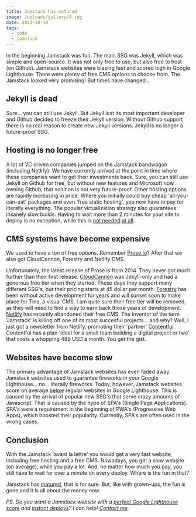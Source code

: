 ```yaml
---
title: Jamstack has matured
image: /uploads/gallery/4.jpg
date: 2022-10-19
tags:
  - code
  - jamstack
---
```


In the beginning Jamstack was fun. The main SSG was Jekyll, which was simple and open-source. It was not only free to use, but also free to host (on Github). Jamstack websites were blazing fast and scored high in Google Lighthouse. There were plenty of free CMS options to choose from. The Jamstack looked very promising! But times have changed...

## Jekyll is dead

Sure... you can still use Jekyll. But Jekyll lost its most important developer and Github decided to freeze their Jekyll version. Without Github support there is no real reason to create new Jekyll versions. Jekyll is no longer a future-proof SSG.

## Hosting is no longer free

A lot of VC driven companies jumped on the Jamstack bandwagon (including Netlify). We have currently arrived at the point in time where these companies want to get their investments back. Sure, you can still use Jekyll on Github for free, but without new features and Microsoft now owning Github, that solution is not very future-proof. Other hosting options are rapidly increasing in price. Where you initially could buy cheap 'all-you-can-eat' packages and even 'free static hosting', you now have to pay for literally everything. The popular virtualization strategy also guarantees insanely slow builds. Having to wait more than 2 minutes for your site to deploy is no exception, while this is [not needed](https://www.usecue.com/blog/oh-jamstack-grow-up/) [at all](https://www.usecue.com/blog/gatsby-has-grown-up/).

## CMS systems have become expensive

We used to have a ton of free options. Remember [Prose.io](http://prose.io/)? After that we also got CloudCannon, Forestry and Netlify CMS. 

Unfortunately, the latest release of Prose is from 2014. They never got much further than their first release. [CloudCannon](https://cloudcannon.com/) was Jekyll-only and had a generous free tier when they started. These days they support many different SSG's, but their pricing starts at 45 dollar per month. [Forestry](https://www.forestry.io/) has been without active development for years and will sunset soon to make place for Tina, a visual CMS. I am quite sure their free tier will be removed, as they will need to find a way to earn back those years of development. [Netlify](https://www.netlify.com/) has recently abandoned their free CMS. The inventor of the term 'Jamstack' is killing off one of its most succesful projects... and why? Well, I just got a newsletter from Netlify, promoting their 'partner' [Contentful](https://www.contentful.com/). Contentful has a plan 'ideal for a small team building a digital project or two' that costs a whopping 489 USD a month. You get the gist.

## Websites have become slow

The primary advantage of Jamstack websites has even faded away. Jamstack websites used to guarantee fireworks in your Google Lighthouse... no... literally fireworks. Today, however, Jamstack websites score on average [below](https://www.usecue.com/blog/jamstack-means-performance-right/) regular websites in Google Lighthouse. This is caused by the arrival of popular new SSG's that serve crazy amounts of Javascript. That is caused by the hype of SPA's (Single Page Applications). SPA's were a requirement in the beginning of PWA's (Progressive Web Apps), which boosted their popularity. Currently, SPA's are often used in the wrong cases.

## Conclusion

With the Jamstack 'avant la lettre' you would get a very fast website, including free hosting and a free CMS. Nowadays, you get a slow website (on average), while you pay a lot. And, no matter how much you pay, you still have to wait for over a minute on every deploy. Where is the fun in that?

Jamstack has [matured](https://jamstack.wtf/), that is for sure. But, like with grown-ups, the fun is gone and it is all about the money now.

*PS. Do you want a Jamstack website with a [perfect Google Lighthouse score](https://www.usecue.com/blog/how-to-get-a-100-google-lighthouse-score/) and [instant deploys](https://www.usecue.com/blog/oh-jamstack-grow-up/)? I can help! [Contact me](https://www.usecue.com/contact/).*